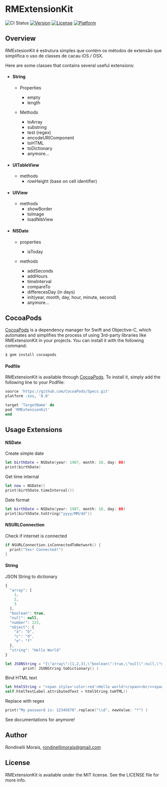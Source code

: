# RMExtensionKit

![CI Status](https://camo.githubusercontent.com/8899865b0bce40080ab90f15316efad88689d893/68747470733a2f2f7472617669732d63692e6f72672f41464e6574776f726b696e672f41464e6574776f726b696e672e737667)
[![Version](https://img.shields.io/cocoapods/v/RMExtensionKit.svg?style=flat)](http://cocoapods.org/pods/RMExtensionKit)
[![License](https://img.shields.io/cocoapods/l/RMExtensionKit.svg?style=flat)](http://cocoapods.org/pods/RMExtensionKit)
[![Platform](https://img.shields.io/cocoapods/p/RMExtensionKit.svg?style=flat)](http://cocoapods.org/pods/RMExtensionKit)

## Overview
RMExtesionKit é estrutura simples que contém os métodos de extensão que simplifica o uso de classes de cacau iOS / OSX.

Here are some classes that contains several useful extensions:

- #### String
	+ Properties
		* empty
		* length

	+ Methods
		* toArray
		* substring
		* test (regex)
		* encodeURIComponent
		* toHTML
		* toDictionary
		* anymore...

- #### UITableView
	+ methods
		* rowHeight (base on cell identifier)

- #### UIView
	+ methods
		* showBorder
		* toImage
		* loadNibView

- #### NSDate
	+ properties
		* isToday

	+ methods
		* addSeconds
		* addHours
		* timeInterval
		* compareTo
		* differecesDay (in days)
		* init(year, month, day, hour, minute, second)
		* anymore...

## CocoaPods

[CocoaPods](http://cocoapods.org) is a dependency manager for Swift and Objective-C, which automates and simplifies the process of using 3rd-party libraries like RMExtensionKit in your projects. You can install it with the following command:

```bash
$ gem install cocoapods
```

#### Podfile

RMExtensionKit is available through [CocoaPods](http://cocoapods.org). To install
it, simply add the following line to your Podfile:

```ruby
source 'https://github.com/CocoaPods/Specs.git'
platform :ios, '8.0'

target 'TargetName' do
pod 'RMExtensionKit'
end
```

## Usage Extensions

#### NSDate

Create simple date
```swift
let birthDate = NSDate(year: 1987, month: 10, day: 08)
print(birthDate)
```

Get time internal
```swift
let now = NSDate()
print(birthDate.timeInterval())
```
Date format
```swift
let birthDate = NSDate(year: 1987, month: 10, day: 08)
print(birthDate.toString("yyyy/MM/dd"))
```

#### NSURLConnection

Check if internet is connected
```swift
if NSURLConnection.isConnectedToNetwork() {
  print("Yes! Connected!")
}
```

#### String

JSON String to dictionary
```javascript
{
  "array": [
    1,
    2,
    3
  ],
  "boolean": true,
  "null": null,
  "number": 123,
  "object": {
    "a": "b",
    "c": "d",
    "e": "f"
  },
  "string": "Hello World"
}
```

```swift
let JSONString = "{\"array\":[1,2,3],\"boolean\":true,\"null\":null,\"number\":123,\"object\":{\"a\":\"b\",\"c\":\"d\",\"e\":\"f\"},\"string\":\"Hello World\"}"
        print( JSONString.toDictionary() )
```

Bind HTML text
```swift
let htmlString = "<span style='color:red'>Hello world!</span><br/><span>This is a simple HTML text. This is <b>bold!</b></span>"
self.htmlTextLabel.attributedText = htmlString.toHTML()
```

Replace with regex
```swift
print("My password is: 12345678".replace("\\d", newValue: "*") )
```

See documentations for anymore!

## Author

Rondinelli Morais, rondinellimorais@gmail.com

## License

RMExtensionKit is available under the MIT license. See the LICENSE file for more info.
